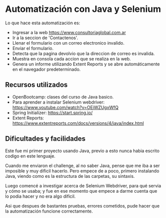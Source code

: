 
# Automatización con Java y Selenium

Lo que hace esta automatización es:
- Ingresar a la web https://www.consultoriaglobal.com.ar
- Ir a la seccion de 'Contactenos'.
- Llenar el formulario con un correo electronico invalido.
- Enviar el formulario.
- Detecta que la pagina devolvio que la direccion de correo es invalida.
- Muestra en consola cada accion que se realiza en la web.
- Genera un informe utilizando Extent Reports y se abre automáticamente en el navegador predeterminado.








## Recursos utilizados

- OpenBootcamp: clases del curso de Java basico.
- Para aprender a instalar Selenium webdriver: https://www.youtube.com/watch?v=OEiWZUgxWfQ
- Spring Initializer: https://start.spring.io/
- Extent Reports: https://www.extentreports.com/docs/versions/4/java/index.html




## Dificultades y facilidades
    
Este fue mi primer proyecto usando Java, previo a esto nunca habia escrito codigo en este lenguaje. 

Cuando me enviaron el challenge, al no saber Java, pense que me iba a ser imposible y muy dificil hacerlo. Pero empece de a poco, primero instalando Java, viendo como es la estructura de las carpetas, su sintaxis.

Luego comencé a investigar acerca de Selenium Webdriver, para qué servia y cómo se usaba; y fue en ese momento que empece a darme cuenta que lo podia hacer y no era algo dificil. 

Asi que despues de bastantes pruebas, errores cometidos, pude hacer que la automatización funcione correctamente. 

